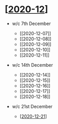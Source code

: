 # [[2020-12]]

- w/c 7th December
  - [[2020-12-07]]
  - [[2020-12-08]]
  - [[2020-12-09]]
  - [[2020-12-10]]
  - [[2020-12-11]]

- w/c 14th December
  - [[2020-12-14]]
  - [[2020-12-15]]
  - [[2020-12-16]]
  - [[2020-12-17]]
  - [[2020-12-18]]

- w/c 21st December
  - [[2020-12-21]]

[//begin]: # "Autogenerated link references for markdown compatibility"
[2020-12]: 2020-12 "2020-12"
[2020-12-21]: 2020-12-21 "2020-12-21"
[//end]: # "Autogenerated link references"